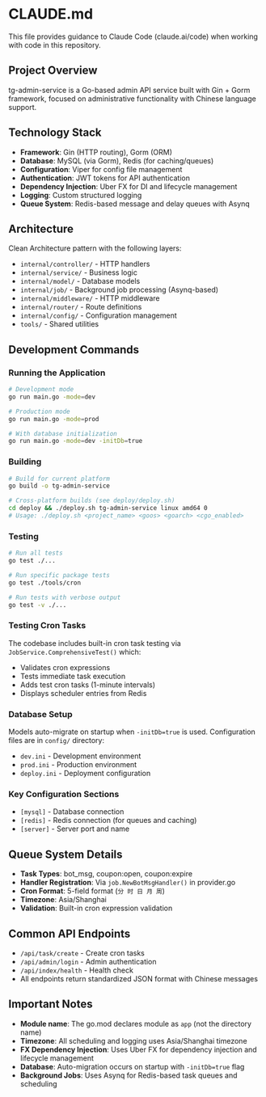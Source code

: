 # CLAUDE.md

This file provides guidance to Claude Code (claude.ai/code) when working with code in this repository.

## Project Overview
tg-admin-service is a Go-based admin API service built with Gin + Gorm framework, focused on administrative functionality with Chinese language support.

## Technology Stack
- **Framework**: Gin (HTTP routing), Gorm (ORM)
- **Database**: MySQL (via Gorm), Redis (for caching/queues)
- **Configuration**: Viper for config file management
- **Authentication**: JWT tokens for API authentication
- **Dependency Injection**: Uber FX for DI and lifecycle management
- **Logging**: Custom structured logging
- **Queue System**: Redis-based message and delay queues with Asynq

## Architecture
Clean Architecture pattern with the following layers:
- `internal/controller/` - HTTP handlers
- `internal/service/` - Business logic
- `internal/model/` - Database models
- `internal/job/` - Background job processing (Asynq-based)
- `internal/middleware/` - HTTP middleware
- `internal/router/` - Route definitions
- `internal/config/` - Configuration management
- `tools/` - Shared utilities

## Development Commands

### Running the Application
```bash
# Development mode
go run main.go -mode=dev

# Production mode
go run main.go -mode=prod

# With database initialization
go run main.go -mode=dev -initDb=true
```

### Building
```bash
# Build for current platform
go build -o tg-admin-service

# Cross-platform builds (see deploy/deploy.sh)
cd deploy && ./deploy.sh tg-admin-service linux amd64 0
# Usage: ./deploy.sh <project_name> <goos> <goarch> <cgo_enabled>
```

### Testing
```bash
# Run all tests
go test ./...

# Run specific package tests
go test ./tools/cron

# Run tests with verbose output
go test -v ./...
```

### Testing Cron Tasks
The codebase includes built-in cron task testing via `JobService.ComprehensiveTest()` which:
- Validates cron expressions
- Tests immediate task execution
- Adds test cron tasks (1-minute intervals)
- Displays scheduler entries from Redis

### Database Setup
Models auto-migrate on startup when `-initDb=true` is used. Configuration files are in `config/` directory:
- `dev.ini` - Development environment
- `prod.ini` - Production environment
- `deploy.ini` - Deployment configuration

### Key Configuration Sections
- `[mysql]` - Database connection
- `[redis]` - Redis connection (for queues and caching)
- `[server]` - Server port and name

## Queue System Details
- **Task Types**: bot_msg, coupon:open, coupon:expire
- **Handler Registration**: Via `job.NewBotMsgHandler()` in provider.go
- **Cron Format**: 5-field format (`分 时 日 月 周`)
- **Timezone**: Asia/Shanghai
- **Validation**: Built-in cron expression validation

## Common API Endpoints
- `/api/task/create` - Create cron tasks
- `/api/admin/login` - Admin authentication  
- `/api/index/health` - Health check
- All endpoints return standardized JSON format with Chinese messages

## Important Notes
- **Module name**: The go.mod declares module as `app` (not the directory name)
- **Timezone**: All scheduling and logging uses Asia/Shanghai timezone
- **FX Dependency Injection**: Uses Uber FX for dependency injection and lifecycle management
- **Database**: Auto-migration occurs on startup with `-initDb=true` flag
- **Background Jobs**: Uses Asynq for Redis-based task queues and scheduling